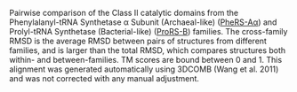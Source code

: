 Pairwise comparison of the Class II catalytic domains from the Phenylalanyl-tRNA Synthetase &alpha; Subunit (Archaeal-like) (<a href='/class2/phe3'>PheRS-Aα</a>) and Prolyl-tRNA Synthetase (Bacterial-like) (<a href='/class2/pro2'>ProRS-B</a>) families. 
	The cross-family RMSD is the average RMSD between pairs of structures from different families, and is
	 larger than the total RMSD, which compares structures both within- and between-families. TM scores are bound between 0 and 1. 
	 This alignment was generated automatically using 3DCOMB (Wang et al. 2011) and was not corrected with any manual adjustment.
